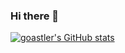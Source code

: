 ### Hi there 👋

[![goastler's GitHub stats](https://github-readme-stats.vercel.app/api?username=goastler&show=reviews,prs_merged&show_icons=true&hide_title=true)](https://github.com/anuraghazra/github-readme-stats)

<!--
**goastler/goastler** is a ✨ _special_ ✨ repository because its `README.md` (this file) appears on your GitHub profile.

Here are some ideas to get you started:

- 🔭 I’m currently working on ...
- 🌱 I’m currently learning ...
- 👯 I’m looking to collaborate on ...
- 🤔 I’m looking for help with ...
- 💬 Ask me about ...
- 📫 How to reach me: ...
- 😄 Pronouns: ...
- ⚡ Fun fact: ...
-->
